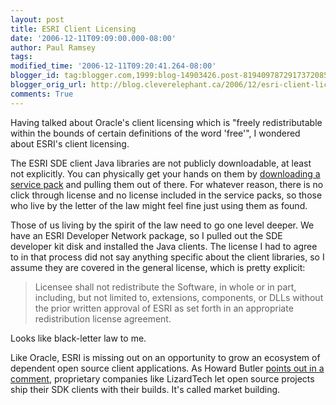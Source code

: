 ```yaml
---
layout: post
title: ESRI Client Licensing
date: '2006-12-11T09:09:00.000-08:00'
author: Paul Ramsey
tags: 
modified_time: '2006-12-11T09:20:41.264-08:00'
blogger_id: tag:blogger.com,1999:blog-14903426.post-8194097872917372085
blogger_orig_url: http://blog.cleverelephant.ca/2006/12/esri-client-licensing.html
comments: True
---
```


Having talked about Oracle's client licensing which is "freely redistributable within the bounds of certain definitions of the word 'free'", I wondered about ESRI's client licensing.

The ESRI SDE client Java libraries are not publicly downloadable, at least not explicitly.  You can physically get your hands on them by [downloading a service pack](http://support.esri.com/index.cfm?fa=downloads.patchesServicePacks.viewPatch&PID=19&MetaID=1198) and pulling them out of there.  For whatever reason, there is no click through license and no license included in the service packs, so those who live by the letter of the law might feel fine just using them as found.

Those of us living by the spirit of the law need to go one level deeper.  We have an ESRI Developer Network package, so I pulled out the SDE developer kit disk and installed the Java clients.  The license I had to agree to in that process did not say anything specific about the client libraries, so I assume they are covered in the general license, which is pretty explicit:

<blockquote>Licensee shall not redistribute the Software, in whole or in part, including, but not limited to, extensions, components, or DLLs without the prior written approval of ESRI as set forth in an appropriate redistribution license agreement.</blockquote>

Looks like black-letter law to me.

Like Oracle, ESRI is missing out on an opportunity to grow an ecosystem of dependent open source client applications.  As Howard Butler [points out in a comment](/2006/12/not-so-free-client-libraries.html), proprietary companies like LizardTech let open source projects ship their SDK clients with their builds.  It's called market building.